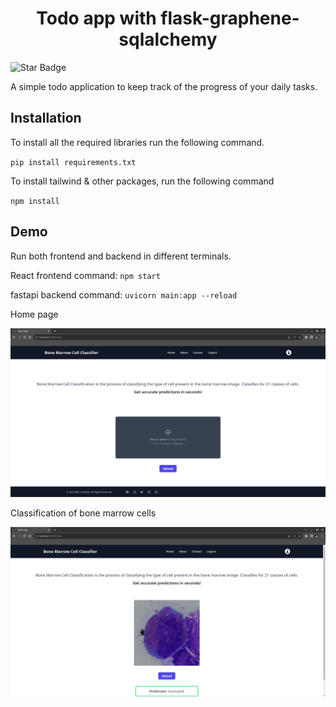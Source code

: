 <h1 align="center"> Todo app with flask-graphene-sqlalchemy</h1>

<img src="https://img.shields.io/static/v1?label=%F0%9F%8C%9F&message=If%20Useful&style=style=flat&color=BC4E99" alt="Star Badge"/>

A simple todo application to keep track of the progress of your daily tasks.

## Installation
To install all the required libraries run the following command.

`pip install requirements.txt`

To install tailwind & other packages, run the following command

`npm install`

## Demo

Run both frontend and backend in different terminals.

React frontend command:
`npm start`

fastapi backend command:
`uvicorn main:app --reload`

Home page

<img alt="Landing" src="assets/home.png"> </img>

Classification of bone marrow cells

<img alt="auth" src="assets/classify.png"> </img>